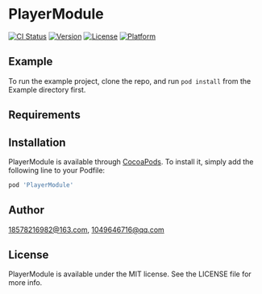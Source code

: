 # PlayerModule

[![CI Status](https://img.shields.io/travis/18578216982@163.com/PlayerModule.svg?style=flat)](https://travis-ci.org/18578216982@163.com/PlayerModule)
[![Version](https://img.shields.io/cocoapods/v/PlayerModule.svg?style=flat)](https://cocoapods.org/pods/PlayerModule)
[![License](https://img.shields.io/cocoapods/l/PlayerModule.svg?style=flat)](https://cocoapods.org/pods/PlayerModule)
[![Platform](https://img.shields.io/cocoapods/p/PlayerModule.svg?style=flat)](https://cocoapods.org/pods/PlayerModule)

## Example

To run the example project, clone the repo, and run `pod install` from the Example directory first.

## Requirements

## Installation

PlayerModule is available through [CocoaPods](https://cocoapods.org). To install
it, simply add the following line to your Podfile:

```ruby
pod 'PlayerModule'
```

## Author

18578216982@163.com, 1049646716@qq.com

## License

PlayerModule is available under the MIT license. See the LICENSE file for more info.
